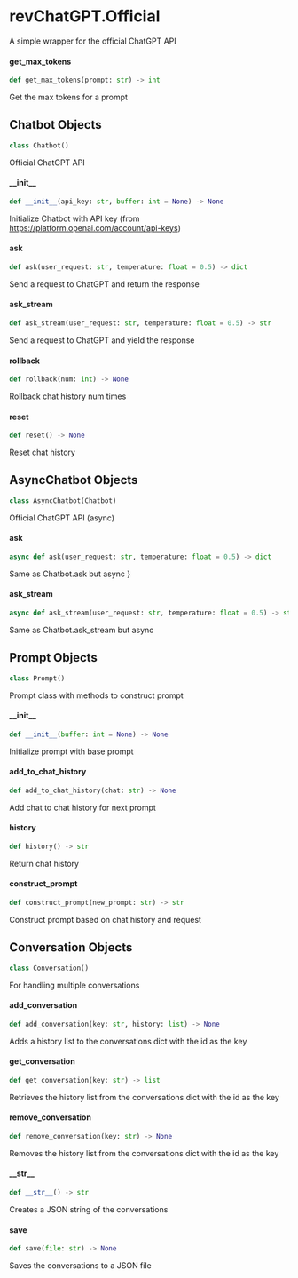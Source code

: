 <a id="revChatGPT.Official"></a>

# revChatGPT.Official

A simple wrapper for the official ChatGPT API

<a id="revChatGPT.Official.get_max_tokens"></a>

#### get\_max\_tokens

```python
def get_max_tokens(prompt: str) -> int
```

Get the max tokens for a prompt

<a id="revChatGPT.Official.Chatbot"></a>

## Chatbot Objects

```python
class Chatbot()
```

Official ChatGPT API

<a id="revChatGPT.Official.Chatbot.__init__"></a>

#### \_\_init\_\_

```python
def __init__(api_key: str, buffer: int = None) -> None
```

Initialize Chatbot with API key (from https://platform.openai.com/account/api-keys)

<a id="revChatGPT.Official.Chatbot.ask"></a>

#### ask

```python
def ask(user_request: str, temperature: float = 0.5) -> dict
```

Send a request to ChatGPT and return the response

<a id="revChatGPT.Official.Chatbot.ask_stream"></a>

#### ask\_stream

```python
def ask_stream(user_request: str, temperature: float = 0.5) -> str
```

Send a request to ChatGPT and yield the response

<a id="revChatGPT.Official.Chatbot.rollback"></a>

#### rollback

```python
def rollback(num: int) -> None
```

Rollback chat history num times

<a id="revChatGPT.Official.Chatbot.reset"></a>

#### reset

```python
def reset() -> None
```

Reset chat history

<a id="revChatGPT.Official.AsyncChatbot"></a>

## AsyncChatbot Objects

```python
class AsyncChatbot(Chatbot)
```

Official ChatGPT API (async)

<a id="revChatGPT.Official.AsyncChatbot.ask"></a>

#### ask

```python
async def ask(user_request: str, temperature: float = 0.5) -> dict
```

Same as Chatbot.ask but async
}

<a id="revChatGPT.Official.AsyncChatbot.ask_stream"></a>

#### ask\_stream

```python
async def ask_stream(user_request: str, temperature: float = 0.5) -> str
```

Same as Chatbot.ask_stream but async

<a id="revChatGPT.Official.Prompt"></a>

## Prompt Objects

```python
class Prompt()
```

Prompt class with methods to construct prompt

<a id="revChatGPT.Official.Prompt.__init__"></a>

#### \_\_init\_\_

```python
def __init__(buffer: int = None) -> None
```

Initialize prompt with base prompt

<a id="revChatGPT.Official.Prompt.add_to_chat_history"></a>

#### add\_to\_chat\_history

```python
def add_to_chat_history(chat: str) -> None
```

Add chat to chat history for next prompt

<a id="revChatGPT.Official.Prompt.history"></a>

#### history

```python
def history() -> str
```

Return chat history

<a id="revChatGPT.Official.Prompt.construct_prompt"></a>

#### construct\_prompt

```python
def construct_prompt(new_prompt: str) -> str
```

Construct prompt based on chat history and request

<a id="revChatGPT.Official.Conversation"></a>

## Conversation Objects

```python
class Conversation()
```

For handling multiple conversations

<a id="revChatGPT.Official.Conversation.add_conversation"></a>

#### add\_conversation

```python
def add_conversation(key: str, history: list) -> None
```

Adds a history list to the conversations dict with the id as the key

<a id="revChatGPT.Official.Conversation.get_conversation"></a>

#### get\_conversation

```python
def get_conversation(key: str) -> list
```

Retrieves the history list from the conversations dict with the id as the key

<a id="revChatGPT.Official.Conversation.remove_conversation"></a>

#### remove\_conversation

```python
def remove_conversation(key: str) -> None
```

Removes the history list from the conversations dict with the id as the key

<a id="revChatGPT.Official.Conversation.__str__"></a>

#### \_\_str\_\_

```python
def __str__() -> str
```

Creates a JSON string of the conversations

<a id="revChatGPT.Official.Conversation.save"></a>

#### save

```python
def save(file: str) -> None
```

Saves the conversations to a JSON file
